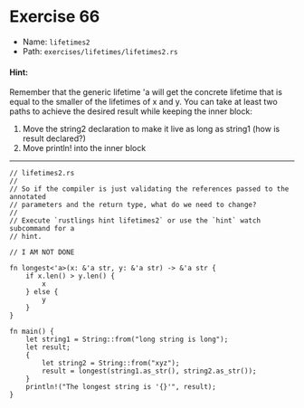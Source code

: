 # Exercise 66

- Name: ```lifetimes2```
- Path: ```exercises/lifetimes/lifetimes2.rs```
#### Hint: 

Remember that the generic lifetime 'a will get the concrete lifetime that is equal to the smaller of the lifetimes of x and y.
You can take at least two paths to achieve the desired result while keeping the inner block:
1. Move the string2 declaration to make it live as long as string1 (how is result declared?)
2. Move println! into the inner block


---



```rust,editable
// lifetimes2.rs
//
// So if the compiler is just validating the references passed to the annotated
// parameters and the return type, what do we need to change?
//
// Execute `rustlings hint lifetimes2` or use the `hint` watch subcommand for a
// hint.

// I AM NOT DONE

fn longest<'a>(x: &'a str, y: &'a str) -> &'a str {
    if x.len() > y.len() {
        x
    } else {
        y
    }
}

fn main() {
    let string1 = String::from("long string is long");
    let result;
    {
        let string2 = String::from("xyz");
        result = longest(string1.as_str(), string2.as_str());
    }
    println!("The longest string is '{}'", result);
}

```
